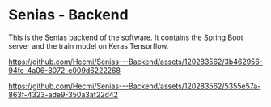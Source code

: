 # Senias - Backend
This is the Senias backend of the software. It contains the Spring Boot server and the train model on Keras Tensorflow.

https://github.com/Hecmi/Senias---Backend/assets/120283562/3b462956-94fe-4a06-8072-e009d6222268

https://github.com/Hecmi/Senias---Backend/assets/120283562/5355e57a-863f-4323-ade9-350a3af22d42
